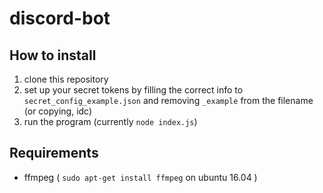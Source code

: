 # discord-bot

## How to install
1. clone this repository
2. set up your secret tokens by filling the correct info to `secret_config_example.json` and removing `_example` from the filename (or copying, idc)
3. run the program (currently `node index.js`)

## Requirements
* ffmpeg ( `sudo apt-get install ffmpeg` on ubuntu 16.04 )